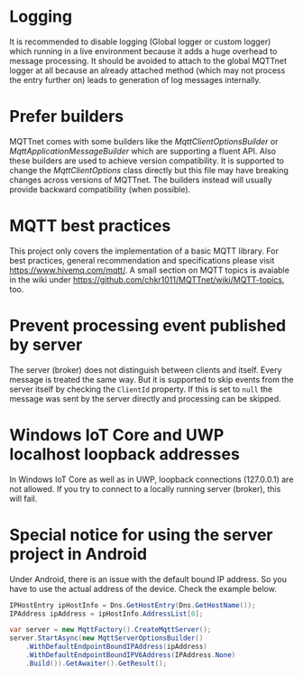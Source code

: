# Logging
It is recommended to disable logging (Global logger or custom logger) which running in a live environment because it adds a huge overhead to message processing. It should be avoided to attach to the global MQTTnet logger at all because an already attached method (which may not process the entry further on) leads to generation of log messages internally.

# Prefer builders
MQTTnet comes with some builders like the _MqttClientOptionsBuilder_ or _MqttApplicationMessageBuilder_ which are supporting a fluent API. Also these builders are used to achieve version compatibility. It is supported to change the _MqttClientOptions_ class directly but this file may have breaking changes across versions of MQTTnet. The builders instead will usually provide backward compatibility (when possible).

# MQTT best practices
This project only covers the implementation of a basic MQTT library. For best practices, general recommendation and specifications please visit https://www.hivemq.com/mqtt/. A small section on MQTT topics is avaiable in the wiki under https://github.com/chkr1011/MQTTnet/wiki/MQTT-topics, too.

# Prevent processing event published by server
The server (broker) does not distinguish between clients and itself. Every message is treated the same way. But it is supported to skip events from the server itself by checking the `ClientId` property. If this is set to `null` the message was sent by the server directly and processing can be skipped.

# Windows IoT Core and UWP localhost loopback addresses
In Windows IoT Core as well as in UWP, loopback connections (127.0.0.1) are not allowed. If you try to connect to a locally running server (broker), this will fail.

# Special notice for using the server project in Android

Under Android, there is an issue with the default bound IP address. So you have to use the actual address of the device. Check the example below.

```csharp
IPHostEntry ipHostInfo = Dns.GetHostEntry(Dns.GetHostName());
IPAddress ipAddress = ipHostInfo.AddressList[0];

var server = new MqttFactory().CreateMqttServer();
server.StartAsync(new MqttServerOptionsBuilder()
    .WithDefaultEndpointBoundIPAddress(ipAddress)
    .WithDefaultEndpointBoundIPV6Address(IPAddress.None)
    .Build()).GetAwaiter().GetResult();
```